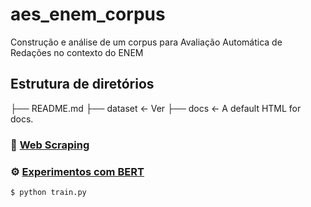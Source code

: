 # aes_enem_corpus

Construção e análise de um corpus para Avaliação Automática de Redações no contexto do ENEM

## Estrutura de diretórios

├── README.md 
├── dataset             <- Ver
├── docs                <- A default HTML for docs.

### :wrench: [Web Scraping](web_corpus_builder/)



### :gear: [Experimentos com BERT](experiments_bert/)

```bash
$ python train.py
```